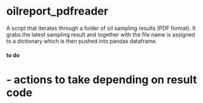# oilreport_pdfreader

A script that iterates through a folder of oil sampling results (PDF format). 
It grabs the latest sampling result and together with the file name is assigned to a dictionary which is then pushed into pandas dataframe. 

#### to do
# - actions to take depending on result code
